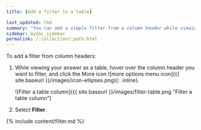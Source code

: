 ```yaml
---
title: [Add a filter to a table]

last_updated: tbd
summary: "You can add a simple filter from a column header while viewing your answer as a table."
sidebar: mydoc_sidebar
permalink: /:collection/:path.html
---
```

To add a filter from column headers:

1. While viewing your answer as a table, hover over the column header you
want to filter, and click the More icon
![more options menu icon]({{ site.baseurl }}/images/icon-ellipses.png){: .inline}.

     ![Filter a table column]({{ site.baseurl }}/images/filter-table.png "Filter a table column")

2. Select **Filter**.

{% include content/filter.md %}
